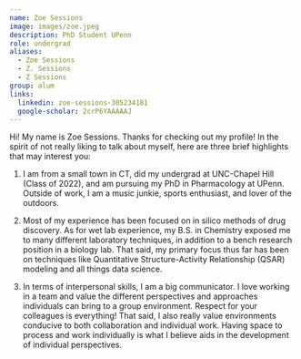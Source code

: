 ```yaml
---
name: Zoe Sessions
image: images/zoe.jpeg
description: PhD Student UPenn
role: undergrad
aliases:
  - Zoe Sessions
  - Z. Sessions
  - Z Sessions
group: alum
links:
  linkedin: zoe-sessions-305234181
  google-scholar: 2crP6YAAAAAJ
---
```


Hi! My name is Zoe Sessions. Thanks for checking out my profile!
In the spirit of not really liking to talk about myself, here are three brief highlights that may interest you:

1) I am from a small town in CT, did my undergrad at UNC-Chapel Hill (Class of 2022), and am pursuing my PhD in Pharmacology at UPenn. Outside of work, I am a music junkie, sports enthusiast, and lover of the outdoors.

2) Most of my experience has been focused on in silico methods of drug discovery. As for wet lab experience, my B.S. in Chemistry exposed me to many different laboratory techniques, in addition to a bench research position in a biology lab. That said, my primary focus thus far has been on techniques like Quantitative Structure-Activity Relationship (QSAR) modeling and all things data science.

3) In terms of interpersonal skills, I am a big communicator. I love working in a team and value the different perspectives and approaches individuals can bring to a group environment. Respect for your colleagues is everything! That said, I also really value environments conducive to both collaboration and individual work. Having space to process and work individually is what I believe aids in the development of individual perspectives. 
